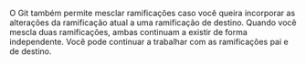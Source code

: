 O Git também permite mesclar ramificações caso você queira incorporar as alterações da ramificação atual a
 uma ramificação de destino. Quando você mescla duas ramificações, ambas continuam a existir de forma independente.
  Você pode continuar a trabalhar com
 as ramificações pai e de destino.
